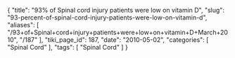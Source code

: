 {
    "title": "93% of Spinal cord injury patients were low on vitamin D",
    "slug": "93-percent-of-spinal-cord-injury-patients-were-low-on-vitamin-d",
    "aliases": [
        "/93+of+Spinal+cord+injury+patients+were+low+on+vitamin+D+March+2010",
        "/187"
    ],
    "tiki_page_id": 187,
    "date": "2010-05-02",
    "categories": [
        "Spinal Cord"
    ],
    "tags": [
        "Spinal Cord"
    ]
}